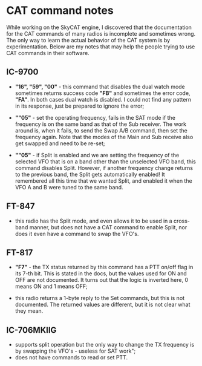 # CAT command notes

While working on the SkyCAT engine, I discovered that the documentation for the CAT commands of many radios is incomplete and sometimes wrong.
The only way to learn the actual behavior of the CAT system is by experimentation. Below are my notes that may help the people trying to use CAT commands in their software.

## IC-9700

- **"16", "59", "00"** - this command that disables the dual watch mode sometimes returns success code **"FB"** and sometimes the error code, **"FA"**. In both cases dual watch is disabled. I could not find any pattern in its response, just be prepared to ignore the error;

- **""05"** - set the operating frequency, fails in the SAT mode if the frequency is on the same band as that of the Sub receiver. The work around is, when it fails, to send the Swap A/B command, then set the frequency again. Note that the modes of the Main and Sub receive also get swapped and need to be re-set;

- **""05"** - if Split is enabled and we are setting the frequency of the selected VFO that is on a band other than the unselected VFO band, this command disables Split. However, if another frequency change returns to the previous band, the Split gets automatically enabled! It remembered all this time that we wanted Split, and enabled it when the VFO A and B were tuned to the same band.

## FT-847

- this radio has the Split mode, and even allows it to be used in a cross-band manner, but does not have a CAT command to enable Split, nor does it even have a command to swap the VFO's.

## FT-817

- **"F7"** - the TX status returned by this command has a PTT on/off flag in its 7-th bit. This is stated in the docs, but the values used for ON and OFF are not documented. It turns out that the logic is inverted here, 0 means ON and 1 means OFF;

- this radio returns a 1-byte reply to the Set commands, but this is not documented. The returned values are different, but it is not clear what they mean.

## IC-706MKIIG

- supports split operation but the only way to change the TX frequency is by swapping the VFO's - useless for SAT work";
- does not have commands to read or set PTT.
